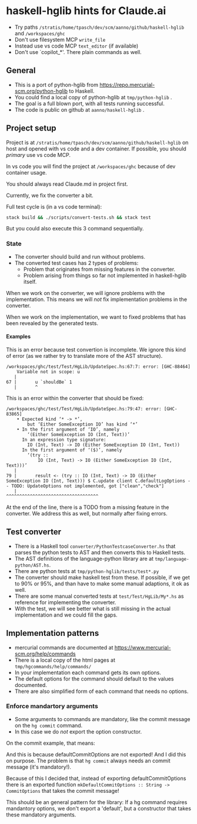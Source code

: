 # haskell-hglib hints for Claude.ai


* Try paths `/stratis/home/tpasch/dev/scm/aanno/github/haskell-hglib` and `/workspaces/ghc`
* Don't use filesystem MCP `write_file`
* Instead use vs code MCP `text_editor` (if available)
* Don't use `copilot_*'. There plain commands as well.

## General

* This is a port of python-hglib from https://repo.mercurial-scm.org/python-hglib to Haskell.
* You could find a local copy of python-hglib at `tmp/python-hglib` .
* The goal is a full blown port, with all tests running successful.
* The code is public on github at `aanno/haskell-hglib` .

## Project setup

Project is at `/stratis/home/tpasch/dev/scm/aanno/github/haskell-hglib` on host
and opened with vs code and a dev container. If possible, you should _primary_ use vs code MCP.

In vs code you will find the project at `/workspaces/ghc` because of dev container usage.

You should always read Claude.md in project first.

Currently, we fix the converter a bit.

Full test cycle is (in a vs code terminal):

```bash
stack build && ./scripts/convert-tests.sh && stack test
```

But you could also execute this 3 command sequentially.

### State

* The converter should build and run without problems.
* The converted test cases has 2 types of problems:
  + Problem that originates from missing features in the converter.
  + Problem arising from things so far not implemented in haskell-hglib itself.

When we work on the converter, we will ignore problems with the implementation.
This means we will _not_ fix implementation problems in the converter.

When we work on the implementation, we want to fixed problems that has been
revealed by the generated tests.

#### Examples

This is an error because test convertion is incomplete.
We ignore this kind of error (as we rather try to translate more of the AST structure).

```
/workspaces/ghc/test/Test/HgLib/UpdateSpec.hs:67:7: error: [GHC-88464]
    Variable not in scope: u
   |        
67 |       u `shouldBe` 1
   |       ^
```

This is an error within the converter that should be fixed:

```
/workspaces/ghc/test/Test/HgLib/UpdateSpec.hs:79:47: error: [GHC-83865]
    • Expected kind ‘* -> *’,
        but ‘Either SomeException IO’ has kind ‘*’
    • In the first argument of ‘IO’, namely
        ‘(Either SomeException IO (Int, Text))’
      In an expression type signature:
        IO (Int, Text) -> IO (Either SomeException IO (Int, Text))
      In the first argument of ‘($)’, namely
        ‘(try ::
            IO (Int, Text) -> IO (Either SomeException IO (Int, Text)))’
   |        
79 |       result <- (try :: IO (Int, Text) -> IO (Either SomeException IO (Int, Text))) $ C.update client C.defaultLogOptions -- TODO: UpdateOptions not implemented, got ["clean","check"]
   |                                               ^^^^^^^^^^^^^^^^^^^^^^^^^^^^^^^^^^^

```

At the end of the line, there is a TODO from a missing feature in the converter. 
We address this as well, but normally after fixing errors.

## Test converter

* There is a Haskell tool `converter/PythonTestcaseConverter.hs` that parses 
  the python tests to AST and then converts this to Haskell tests.
* The AST definitions of the language-python library are at
  `tmp/language-python/AST.hs`.
* There are python tests at `tmp/python-hglib/tests/test*.py`
* The converter should make haskell test from these. If possible, if we get to 90% or 95%,
  and than have to make some manual adaptions, it ok as well.
* There are some manual converted tests at `test/Test/HgLib/My*.hs` as reference
  for implementing the converter.
* With the test, we will see better what is still missing in the actual implementation
  and we could fill the gaps.

## Implementation patterns

* mercurial commands are documented at https://www.mercurial-scm.org/help/commands
* There is a local copy of the html pages at `tmp/hgcommands/help/commands/`
* In your implementation each command gets its own options.
* The default options for the command should default to the values documented.
* There are also simplified form of each command that needs no options.

### Enforce mandartory arguments

* Some arguments to commands are mandatory, like the commit message on the `hg commit` command.
* In this case we do _not_ export the option constructor.

On the commit example, that means:

And this is because defaultCommitOptions are not exported! And I did this on purpose. 
The problem is that `hg commit` always needs an commit message (it's mandatory!). 

Because of this I decided that, instead of exporting defaultCommitOptions there is an exported 
function `mkDefaultCommitOptions :: String -> CommitOptions` that takes the commit message!

This should be an general pattern for the library: If a hg command requires mandantory options, 
we don't export a 'default', but a constructor that takes these mandatory arguments.

